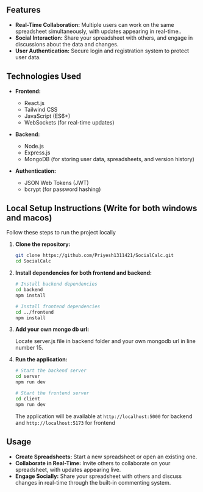 


## Features

- **Real-Time Collaboration:** Multiple users can work on the same spreadsheet simultaneously, with updates appearing in real-time..
- **Social Interaction:** Share your spreadsheet with others, and engage in discussions about the data and changes.
- **User Authentication:** Secure login and registration system to protect user data.

## Technologies Used

- **Frontend:**
  - React.js
  - Tailwind CSS
  - JavaScript (ES6+)
  - WebSockets (for real-time updates)


- **Backend:**
  - Node.js
  - Express.js
  - MongoDB (for storing user data, spreadsheets, and version history)

- **Authentication:**
  - JSON Web Tokens (JWT)
  - bcrypt (for password hashing)  

## Local Setup Instructions (Write for both windows and macos)

Follow these steps to run the project locally

1. **Clone the repository:**

   ```bash
   git clone https://github.com/Priyesh1311421/SocialCalc.git
   cd SocialCalc
   ```

2. **Install dependencies for both frontend and backend:**

   ```bash
   # Install backend dependencies
   cd backend
   npm install

   # Install frontend dependencies
   cd ../frontend
   npm install
   ```
3. **Add your own mongo db url:**

   Locate server.js file in backend folder and your own mongodb url in line number 15.
   
4. **Run the application:**

   ```bash
   # Start the backend server
   cd server
   npm run dev

   # Start the frontend server
   cd client
   npm run dev
   ```

   The application will be available at `http://localhost:5000` for backend and `http://localhost:5173` for frontend

## Usage

- **Create Spreadsheets:** Start a new spreadsheet or open an existing one.
- **Collaborate in Real-Time:** Invite others to collaborate on your spreadsheet, with updates appearing live.
- **Engage Socially:** Share your spreadsheet with others and discuss changes in real-time through the built-in commenting system.
